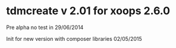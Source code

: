 tdmcreate v 2.01 for xoops 2.6.0
====================================

Pre alpha no test in 29/06/2014

Init for new version with composer libraries 02/05/2015
